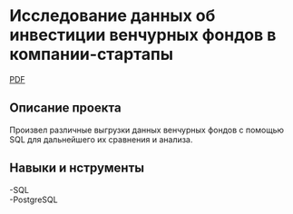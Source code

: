 # Исследование данных об инвестиции венчурных фондов в компании-стартапы
[PDF](https://github.com/Eldarlakec/Portfolio/blob/main/Проект%206/Проект%20SQL.pdf)

## Описание проекта
Произвел различные выгрузки данных венчурных фондов с помощью SQL для дальнейшего их сравнения и анализа.
## Навыки и нструменты
-SQL    
-PostgreSQL  



